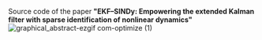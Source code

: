 Source code of the paper **"EKF–SINDy: Empowering the extended Kalman filter with sparse identification of nonlinear dynamics"**
![graphical_abstract-ezgif com-optimize (1)](https://github.com/ContiPaolo/EKF-SINDy/assets/51111500/47be9417-ab46-4426-b54d-c5ba9c53b970)
